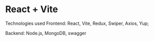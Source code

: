 # React + Vite

Technologies used Frontend: React, Vite, Redux, Swiper, Axios, Yup;

Backend: Node.js, MongoDB, swagger


